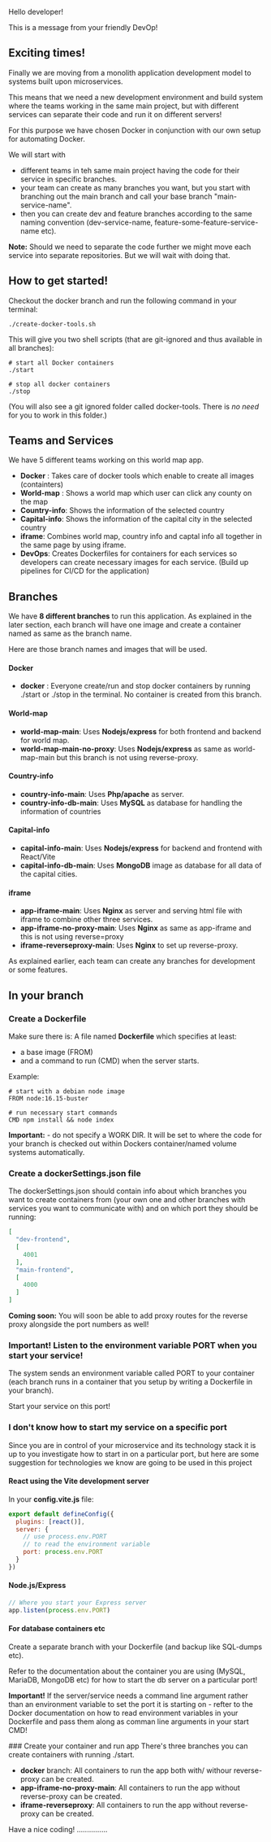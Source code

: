 Hello developer!

This is a message from your friendly DevOp!

## Exciting times!
Finally we are moving from a monolith application development model to systems built upon microservices.

This means that we need a new development environment and build system where the teams working in the same main project, but with different services can separate their code and run it on different servers!

For this purpose we have chosen Docker in conjunction with our own setup for automating Docker.

We will start with 
* different teams in teh same main project having the code for their service in specific branches.
* your team can create as many branches you want, but you start with branching out the main branch and call your base branch "main-service-name".
* then you can create dev and feature branches according to the same naming convention (dev-service-name, feature-some-feature-service-name etc).

**Note:** Should we need to separate the code further we might move each service into separate repositories. But we will wait with doing that.

## How to get started!
Checkout the docker branch and run the following command in your terminal:

```
./create-docker-tools.sh
```

This will give you two shell scripts (that are git-ignored and thus available in all branches):

```
# start all Docker containers
./start
```

```
# stop all docker containers
./stop
```

(You will also see a git ignored folder called docker-tools. There is *no need* for you to work in this folder.)

## Teams and Services 
We have 5 different teams working on this world map app.
  - **Docker** : 
    Takes care of docker tools which enable to create all images (containters) 
  - **World-map** : 
    Shows a world map which user can click any county on the map 
  - **Country-info**:
    Shows the information of the selected country
  - **Capital-info**:
    Shows the information of the capital city in the selected country
  - **iframe**:
    Combines world map, country info and captal info all together in the same page by using iframe. 
  - **DevOps**: 
    Creates Dockerfiles for containers for each services so developers can create necessary images for each service. 
    (Build up pipelines for CI/CD for the application)

## Branches 
We have **8 different branches** to run this application. 
As explained in the later section, each branch will have one image and create a container named as same as the branch name.

Here are those branch names and images that will be used. 
#### Docker 
  - **docker** : Everyone create/run and stop docker containers by running ./start or ./stop in the terminal. 
             No container is created from this branch. 
#### World-map
  - **world-map-main**: Uses **Nodejs/express** for both frontend and backend for world map.
  - **world-map-main-no-proxy**: Uses **Nodejs/express** as same as world-map-main but this branch is not using reverse-proxy. 
#### Country-info
  - **country-info-main**: Uses **Php/apache** as server.
  - **country-info-db-main**: Uses **MySQL** as database for handling the information of countries 
#### Capital-info 
  - **capital-info-main**: Uses **Nodejs/express** for backend and frontend with React/Vite
  - **capital-info-db-main**: Uses **MongoDB** image as database for all data of the capital cities.
#### iframe 
  - **app-iframe-main**: Uses **Nginx** as server and serving html file with iframe to combine other three services.  
  - **app-iframe-no-proxy-main**: Uses **Nginx** as same as app-iframe and this is not using reverse=proxy 
  - **iframe-reverseproxy-main**: Uses **Nginx** to set up reverse-proxy. 

As explained earlier, each team can create any branches for development or some features.      


## In your branch

### Create a Dockerfile
Make sure there is: A file named **Dockerfile** which specifies at least:
* a base image (FROM) 
* and a command to run (CMD) when the server starts.

Example:

```
# start with a debian node image
FROM node:16.15-buster

# run necessary start commands
CMD npm install && node index
```

**Important:** - do not specify a WORK DIR. It will be set to where the code for your branch is checked out within Dockers container/named volume systems automatically.

### Create a dockerSettings.json file
The dockerSettings.json should contain info about which branches you want to create containers from (your own one and other branches with services you want to communicate with) and on which port they should be running:

```json
[
  "dev-frontend",
  [
    4001
  ],
  "main-frontend",
  [
    4000
  ]
]
```

**Coming soon:** You will soon be able to add proxy routes for the reverse proxy alongside the port numbers as well!


### Important! Listen to the environment variable PORT when you start your service!

The system sends an environment variable called PORT to your container (each branch runs in a container that you setup by writing a Dockerfile in your branch).

Start your service on this port!

### I don't know how to start my service on a specific port

Since you are in control of your microservice and its technology stack it is up to you investigate how to start in on a particular port, but here are some suggestion for technologies we know are going to be used in this project

#### React using the Vite development server

In your **config.vite.js** file:

```js
export default defineConfig({
  plugins: [react()],
  server: {
    // use process.env.PORT
    // to read the environment variable
    port: process.env.PORT
  }
})
```

#### Node.js/Express

```js
// Where you start your Express server
app.listen(process.env.PORT)
```

#### For database containers etc
Create a separate branch with your Dockerfile (and backup like SQL-dumps etc).

Refer to the documentation about the container you are using (MySQL, MariaDB, MongoDB etc) for how to start the db server on a particular port!

**Important!** If the server/service needs a command line argument rather than an environment variable to set the port it is starting on -  refter to the Docker documentation on how to read environment variables in your Dockerfile and pass them along as comman line arguments in your start CMD!

### Create your container and run app
There's three branches you can create containers with running ./start. 
  - **docker** branch: All containers to run the app both with/ withour reverse-proxy can be created. 
  - **app-iframe-no-proxy-main**: All containers to run the app without reverse-proxy can be created.
  - **iframe-reverseproxy**: All containers to run the app without reverse-proxy can be created. 

  Have a nice coding! 
...............
